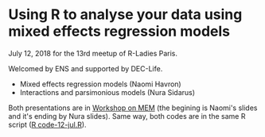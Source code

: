 # Using R to analyse your data using mixed effects regression models

July 12, 2018 for the 13rd meetup of R-Ladies Paris. 

Welcomed by ENS and supported by DEC-Life. 

* Mixed effects regression models (Naomi Havron)
* Interactions and parsimonious models (Nura Sidarus)

Both presentations are in [Workshop on MEM]() (the begining is Naomi's slides and it's ending by Nura slides).
Same way, both codes are in the same R script ([R code-12-jul.R]()).
